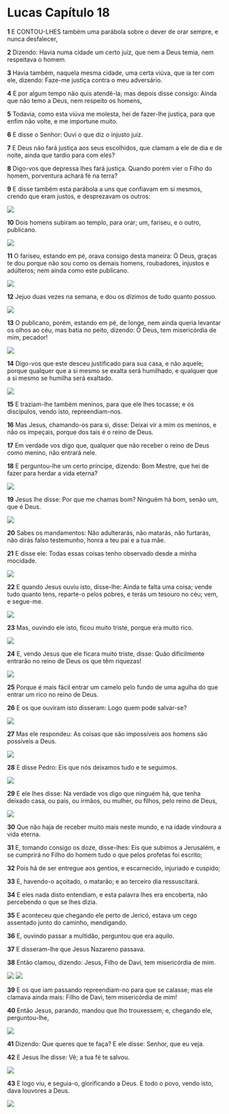 # Lucas Capítulo 18

**1** 	E CONTOU-LHES também uma parábola sobre o dever de orar sempre, e nunca desfalecer,

**2** 	Dizendo: Havia numa cidade um certo juiz, que nem a Deus temia, nem respeitava o homem.

**3** 	Havia também, naquela mesma cidade, uma certa viúva, que ia ter com ele, dizendo: Faze-me justiça contra o meu adversário.

**4** 	E por algum tempo não quis atendê-la; mas depois disse consigo: Ainda que não temo a Deus, nem respeito os homens,

**5** 	Todavia, como esta viúva me molesta, hei de fazer-lhe justiça, para que enfim não volte, e me importune muito.

**6** 	E disse o Senhor: Ouvi o que diz o injusto juiz.

**7** 	E Deus não fará justiça aos seus escolhidos, que clamam a ele de dia e de noite, ainda que tardio para com eles?

**8** 	Digo-vos que depressa lhes fará justiça. Quando porém vier o Filho do homem, porventura achará fé na terra?

**9** 	E disse também esta parábola a uns que confiavam em si mesmos, crendo que eram justos, e desprezavam os outros:

![](../Images/SweetPublishing/42-18-1.jpg) 

**10** 	Dois homens subiram ao templo, para orar; um, fariseu, e o outro, publicano.

![](../Images/SweetPublishing/42-18-2.jpg) 

**11** 	O fariseu, estando em pé, orava consigo desta maneira: Ó Deus, graças te dou porque não sou como os demais homens, roubadores, injustos e adúlteros; nem ainda como este publicano.

![](../Images/SweetPublishing/42-18-3.jpg) 

**12** 	Jejuo duas vezes na semana, e dou os dízimos de tudo quanto possuo.

![](../Images/SweetPublishing/42-18-4.jpg) 

**13** 	O publicano, porém, estando em pé, de longe, nem ainda queria levantar os olhos ao céu, mas batia no peito, dizendo: Ó Deus, tem misericórdia de mim, pecador!

![](../Images/SweetPublishing/42-18-5.jpg) 

**14** 	Digo-vos que este desceu justificado para sua casa, e não aquele; porque qualquer que a si mesmo se exalta será humilhado, e qualquer que a si mesmo se humilha será exaltado.

![](../Images/SweetPublishing/42-18-6.jpg) 

**15** 	E traziam-lhe também meninos, para que ele lhes tocasse; e os discípulos, vendo isto, repreendiam-nos.

**16** 	Mas Jesus, chamando-os para si, disse: Deixai vir a mim os meninos, e não os impeçais, porque dos tais é o reino de Deus.

**17** 	Em verdade vos digo que, qualquer que não receber o reino de Deus como menino, não entrará nele.

**18** 	E perguntou-lhe um certo príncipe, dizendo: Bom Mestre, que hei de fazer para herdar a vida eterna?

![](../Images/SweetPublishing/40-19-1.jpg) 

**19** 	Jesus lhe disse: Por que me chamas bom? Ninguém há bom, senão um, que é Deus.

![](../Images/SweetPublishing/40-19-2.jpg) 

**20** 	Sabes os mandamentos: Não adulterarás, não matarás, não furtarás, não dirás falso testemunho, honra a teu pai e a tua mãe.

**21** 	E disse ele: Todas essas coisas tenho observado desde a minha mocidade.

![](../Images/SweetPublishing/40-19-3.jpg) 

**22** 	E quando Jesus ouviu isto, disse-lhe: Ainda te falta uma coisa; vende tudo quanto tens, reparte-o pelos pobres, e terás um tesouro no céu; vem, e segue-me.

![](../Images/SweetPublishing/40-19-4.jpg) 

**23** 	Mas, ouvindo ele isto, ficou muito triste, porque era muito rico.

![](../Images/SweetPublishing/40-19-5.jpg) 

**24** 	E, vendo Jesus que ele ficara muito triste, disse: Quão dificilmente entrarão no reino de Deus os que têm riquezas!

![](../Images/SweetPublishing/40-19-6.jpg) 

**25** 	Porque é mais fácil entrar um camelo pelo fundo de uma agulha do que entrar um rico no reino de Deus.

**26** 	E os que ouviram isto disseram: Logo quem pode salvar-se?

![](../Images/SweetPublishing/40-19-7.jpg) 

**27** 	Mas ele respondeu: As coisas que são impossíveis aos homens são possíveis a Deus.

![](../Images/SweetPublishing/40-19-8.jpg) 

**28** 	E disse Pedro: Eis que nós deixamos tudo e te seguimos.

![](../Images/SweetPublishing/40-19-9.jpg) 

**29** 	E ele lhes disse: Na verdade vos digo que ninguém há, que tenha deixado casa, ou pais, ou irmãos, ou mulher, ou filhos, pelo reino de Deus,

![](../Images/SweetPublishing/40-19-10.jpg) 

**30** 	Que não haja de receber muito mais neste mundo, e na idade vindoura a vida eterna.

**31** 	E, tomando consigo os doze, disse-lhes: Eis que subimos a Jerusalém, e se cumprirá no Filho do homem tudo o que pelos profetas foi escrito;

**32** 	Pois há de ser entregue aos gentios, e escarnecido, injuriado e cuspido;

**33** 	E, havendo-o açoitado, o matarão; e ao terceiro dia ressuscitará.

**34** 	E eles nada disto entendiam, e esta palavra lhes era encoberta, não percebendo o que se lhes dizia.

**35** 	E aconteceu que chegando ele perto de Jericó, estava um cego assentado junto do caminho, mendigando.

**36** 	E, ouvindo passar a multidão, perguntou que era aquilo.

**37** 	E disseram-lhe que Jesus Nazareno passava.

**38** 	Então clamou, dizendo: Jesus, Filho de Davi, tem misericórdia de mim.

![](../Images/SweetPublishing/42-18-17.jpg) ![](../Images/SweetPublishing/42-18-18.jpg) 

**39** 	E os que iam passando repreendiam-no para que se calasse; mas ele clamava ainda mais: Filho de Davi, tem misericórdia de mim!

**40** 	Então Jesus, parando, mandou que lho trouxessem; e, chegando ele, perguntou-lhe,

![](../Images/SweetPublishing/42-18-19.jpg) 

**41** 	Dizendo: Que queres que te faça? E ele disse: Senhor, que eu veja.

**42** 	E Jesus lhe disse: Vê; a tua fé te salvou.

![](../Images/SweetPublishing/42-18-20.jpg) 

**43** 	E logo viu, e seguia-o, glorificando a Deus. E todo o povo, vendo isto, dava louvores a Deus.

![](../Images/SweetPublishing/42-18-21.jpg) 

